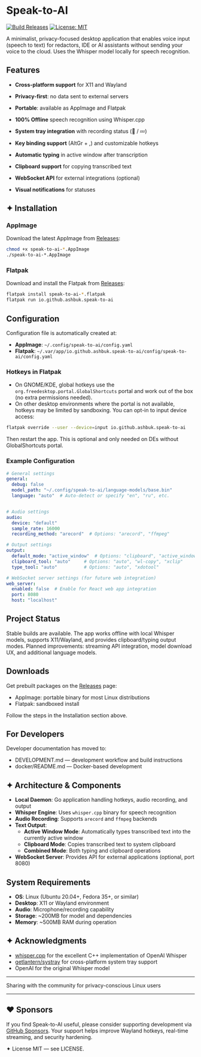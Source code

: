 # Speak-to-AI

[![Build Releases](https://github.com/AshBuk/speak-to-ai/actions/workflows/build-releases.yml/badge.svg)](https://github.com/AshBuk/speak-to-ai/actions/workflows/build-releases.yml)
[![License: MIT](https://img.shields.io/badge/License-MIT-yellow.svg)](https://opensource.org/licenses/MIT)

A minimalist, privacy-focused desktop application that enables voice input (speech to text) for redactors, IDE or AI assistants without sending your voice to the cloud. Uses the Whisper model locally for speech recognition.

## Features

- **Cross-platform support** for X11 and Wayland
- **Privacy-first**: no data sent to external servers
- **Portable**: available as AppImage and Flatpak

- **100% Offline** speech recognition using Whisper.cpp
- **System tray integration** with recording status (🎤 / 💤)
- **Key binding support** (AltGr + ,) and customizable hotkeys
- **Automatic typing** in active window after transcription
- **Clipboard support** for copying transcribed text
- **WebSocket API** for external integrations (optional)
- **Visual notifications** for statuses


## ✦ Installation

### AppImage

Download the latest AppImage from [Releases](https://github.com/AshBuk/speak-to-ai/releases):

```bash
chmod +x speak-to-ai-*.AppImage
./speak-to-ai-*.AppImage
```

### Flatpak

Download and install the Flatpak from [Releases](https://github.com/AshBuk/speak-to-ai/releases):

```bash
flatpak install speak-to-ai-*.flatpak
flatpak run io.github.ashbuk.speak-to-ai
```

## Configuration

Configuration file is automatically created at:
- **AppImage**: `~/.config/speak-to-ai/config.yaml`
- **Flatpak**: `~/.var/app/io.github.ashbuk.speak-to-ai/config/speak-to-ai/config.yaml`

### Hotkeys in Flatpak

- On GNOME/KDE, global hotkeys use the `org.freedesktop.portal.GlobalShortcuts` portal and work out of the box (no extra permissions needed).
- On other desktop environments where the portal is not available, hotkeys may be limited by sandboxing. You can opt-in to input device access:

```bash
flatpak override --user --device=input io.github.ashbuk.speak-to-ai
```

Then restart the app. This is optional and only needed on DEs without GlobalShortcuts portal.

### Example Configuration

```yaml
# General settings
general:
  debug: false
  model_path: "~/.config/speak-to-ai/language-models/base.bin"
  language: "auto"  # Auto-detect or specify "en", "ru", etc.


# Audio settings
audio:
  device: "default"
  sample_rate: 16000
  recording_method: "arecord"  # Options: "arecord", "ffmpeg"

# Output settings
output:
  default_mode: "active_window"  # Options: "clipboard", "active_window", "combined"
  clipboard_tool: "auto"     # Options: "auto", "wl-copy", "xclip"
  type_tool: "auto"          # Options: "auto", "xdotool"

# WebSocket server settings (for future web integration)
web_server:
  enabled: false  # Enable for React web app integration
  port: 8080
  host: "localhost"
```

## Project Status

Stable builds are available. The app works offline with local Whisper models, supports X11/Wayland, and provides clipboard/typing output modes. Planned improvements: streaming API integration, model download UX, and additional language models.

## Downloads

Get prebuilt packages on the [Releases](https://github.com/AshBuk/speak-to-ai/releases) page:

- AppImage: portable binary for most Linux distributions
- Flatpak: sandboxed install

Follow the steps in the Installation section above.

## For Developers

Developer documentation has moved to:

- DEVELOPMENT.md — development workflow and build instructions
- docker/README.md — Docker-based development

## ✦ Architecture & Components

- **Local Daemon**: Go application handling hotkeys, audio recording, and output
- **Whisper Engine**: Uses `whisper.cpp` binary for speech recognition
- **Audio Recording**: Supports `arecord` and `ffmpeg` backends
- **Text Output**: 
  - **Active Window Mode**: Automatically types transcribed text into the currently active window
  - **Clipboard Mode**: Copies transcribed text to system clipboard
  - **Combined Mode**: Both typing and clipboard operations
- **WebSocket Server**: Provides API for external applications (optional, port 8080)

## System Requirements

- **OS**: Linux (Ubuntu 20.04+, Fedora 35+, or similar)
- **Desktop**: X11 or Wayland environment
- **Audio**: Microphone/recording capability
- **Storage**: ~200MB for model and dependencies
- **Memory**: ~500MB RAM during operation

## ✦ Acknowledgments

- [whisper.cpp](https://github.com/ggerganov/whisper.cpp) for the excellent C++ implementation of OpenAI Whisper
- [getlantern/systray](https://github.com/getlantern/systray) for cross-platform system tray support
- OpenAI for the original Whisper model

---

Sharing with the community for privacy-conscious Linux users

---

## ❤️ Sponsors

If you find Speak-to-AI useful, please consider supporting development via [GitHub Sponsors](https://github.com/sponsors/AshBuk). Your support helps improve Wayland hotkeys, real-time streaming, and security hardening.

✦ License
MIT — see LICENSE.
